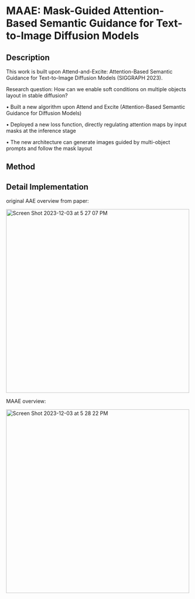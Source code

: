 # MAAE: Mask-Guided Attention-Based Semantic Guidance for Text-to-Image Diffusion Models

## Description
This work is built upon Attend-and-Excite: Attention-Based Semantic Guidance for Text-to-Image Diffusion Models (SIGGRAPH 2023).

Research question: How can we enable soft conditions on multiple objects layout in stable diffusion?

• Built a new algorithm upon Attend and Excite (Attention-Based Semantic Guidance for Diffusion Models)

• Deployed a new loss function, directly regulating attention maps by input masks at the inference stage

• The new architecture can generate images guided by multi-object prompts and follow the mask layout


## Method


## Detail Implementation

original AAE overview from paper:

<img width="500" alt="Screen Shot 2023-12-03 at 5 27 07 PM" src="https://github.com/KolvacS-W/Mask-Guided-Attention-Semantic-Guidance-for-Text-to-Image-Diffusion-Models/assets/55591358/0bdb2490-fe1c-4842-90d6-67f8a92332ad">


MAAE overview: 

<img width="500" alt="Screen Shot 2023-12-03 at 5 28 22 PM" src="https://github.com/KolvacS-W/Mask-Guided-Attention-Semantic-Guidance-for-Text-to-Image-Diffusion-Models/assets/55591358/a1bc78cf-a849-418d-b7d5-d3fec34b3a48">

